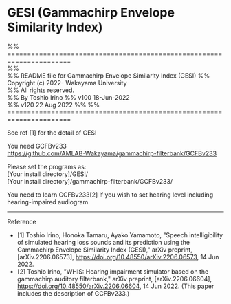 # GESI   (Gammachirp Envelope Similarity Index)  

%% ======================================================================  
%%  
%% README file for Gammachirp Envelope Similarity Index (GESI) 
%% Copyright (c) 2022-  Wakayama University  
%% All rights reserved.  
%% By Toshio Irino 
%%  v100 18-Jun-2022  
%%  v120 22 Aug 2022
%%
%% ======================================================================  
  
See ref [1] for the detail of GESI  

You need GCFBv233  
    https://github.com/AMLAB-Wakayama/gammachirp-filterbank/GCFBv233  

Please set the programs as:  
    [Your install directory]/GESI/  
    [Your install directory]/gammachirp-filterbank/GCFBv233/  


You need to learn GCFBv233[2] if you wish to set hearing level including hearing-impaired audiogram.
  

---  
Reference  
- [1] Toshio Irino, Honoka Tamaru, Ayako Yamamoto, "Speech intelligibility of simulated hearing loss sounds and its prediction using the Gammachirp Envelope Similarity Index (GESI)," arXiv preprint, [arXiv.2206.06573], https://doi.org/10.48550/arXiv.2206.06573, 14 Jun 2022.
- [2] Toshio Irino, "WHIS: Hearing impairment simulator based on the gammachirp auditory filterbank," arXiv preprint, [arXiv.2206.06604], 
https://doi.org/10.48550/arXiv.2206.06604, 14 Jun 2022. (This paper includes the description of GCFBv233.)


  
